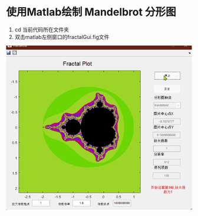 # 使用Matlab绘制 Mandelbrot 分形图

1. cd 当前代码所在文件夹
2. 双击matlab左侧窗口的fractalGui.fig文件

![text](docs/fracal_plotter.gif)